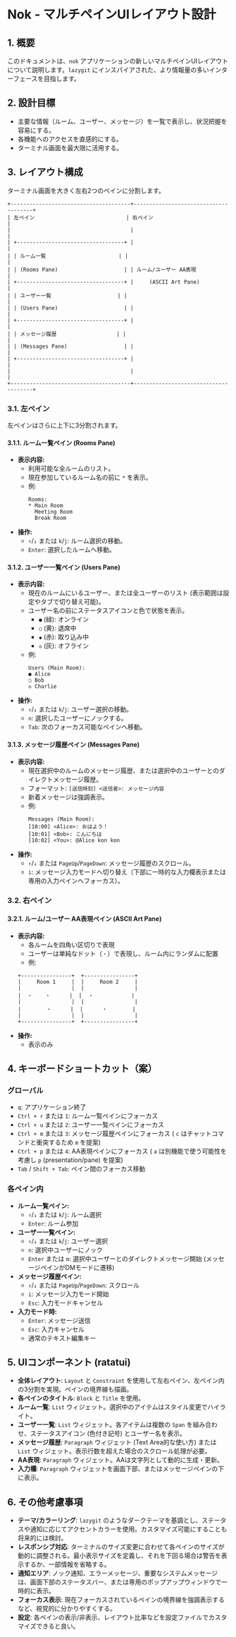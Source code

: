 # Nok - マルチペインUIレイアウト設計

## 1. 概要
このドキュメントは、`nok` アプリケーションの新しいマルチペインUIレイアウトについて説明します。`lazygit` にインスパイアされた、より情報量の多いインターフェースを目指します。

## 2. 設計目標
- 主要な情報（ルーム、ユーザー、メッセージ）を一覧で表示し、状況把握を容易にする。
- 各機能へのアクセスを直感的にする。
- ターミナル画面を最大限に活用する。

## 3. レイアウト構成
ターミナル画面を大きく左右2つのペインに分割します。

```
+--------------------------------------+--------------------------------------+
| 左ペイン                             | 右ペイン                             |
|                                      |                                      |
| +----------------------------------+ |                                      |
| | ルーム一覧                       | |                                      |
| | (Rooms Pane)                     | | ルーム/ユーザー AA表現               |
| +----------------------------------+ |     (ASCII Art Pane)                 |
| | ユーザー一覧                     | |                                      |
| | (Users Pane)                     | |                                      |
| +----------------------------------+ |                                      |
| | メッセージ履歴                   | |                                      |
| | (Messages Pane)                  | |                                      |
| +----------------------------------+ |                                      |
|                                      |                                      |
+--------------------------------------+--------------------------------------+
```

### 3.1. 左ペイン
左ペインはさらに上下に3分割されます。

#### 3.1.1. ルーム一覧ペイン (Rooms Pane)
- **表示内容:**
    - 利用可能な全ルームのリスト。
    - 現在参加しているルーム名の前に `*` を表示。
    - 例:
        ```
        Rooms:
        * Main Room
          Meeting Room
          Break Room
        ```
- **操作:**
    - `↑`/`↓` または `k`/`j`: ルーム選択の移動。
    - `Enter`: 選択したルームへ移動。

#### 3.1.2. ユーザー一覧ペイン (Users Pane)
- **表示内容:**
    - 現在のルームにいるユーザー、または全ユーザーのリスト (表示範囲は設定やタブで切り替え可能)。
    - ユーザー名の前にステータスアイコンと色で状態を表示。
        - `●` (緑): オンライン
        - `○` (黄): 退席中
        - `◆` (赤): 取り込み中
        - `◇` (灰): オフライン
    - 例:
        ```
        Users (Main Room):
        ● Alice
        ○ Bob
        ◇ Charlie
        ```
- **操作:**
    - `↑`/`↓` または `k`/`j`: ユーザー選択の移動。
    - `n`: 選択したユーザーにノックする。
    - `Tab`: 次のフォーカス可能なペインへ移動。

#### 3.1.3. メッセージ履歴ペイン (Messages Pane)
- **表示内容:**
    - 現在選択中のルームのメッセージ履歴、または選択中のユーザーとのダイレクトメッセージ履歴。
    - フォーマット: `[送信時刻] <送信者>: メッセージ内容`
    - 新着メッセージは強調表示。
    - 例:
        ```
        Messages (Main Room):
        [10:00] <Alice>: おはよう！
        [10:01] <Bob>: こんにちは
        [10:02] <You>: @Alice kon kon
        ```
- **操作:**
    - `↑`/`↓` または `PageUp`/`PageDown`: メッセージ履歴のスクロール。
    - `i`: メッセージ入力モードへ切り替え（下部に一時的な入力欄表示または専用の入力ペインへフォーカス）。

### 3.2. 右ペイン
#### 3.2.1. ルーム/ユーザー AA表現ペイン (ASCII Art Pane)
- **表示内容:**
    - 各ルームを四角い区切りで表現
    - ユーザーは単純なドット（`・`）で表現し、ルーム内にランダムに配置
    - 例:
    ```
    +----------------+  +----------------+
    |     Room 1     |  |     Room 2     |
    |                |  |                |
    |  ・    ・      |  |  ・            |
    |                |  |                |
    |        ・      |  |      ・        |
    |                |  |                |
    +----------------+  +----------------+
    ```
- **操作:**
    - 表示のみ

## 4. キーボードショートカット（案）
### グローバル
- `q`: アプリケーション終了
- `Ctrl + r` または `1`: ルーム一覧ペインにフォーカス
- `Ctrl + u` または `2`: ユーザー一覧ペインにフォーカス
- `Ctrl + m` または `3`: メッセージ履歴ペインにフォーカス ( `c` はチャットコマンドと衝突するため `m` を提案)
- `Ctrl + p` または `4`: AA表現ペインにフォーカス ( `a` は別機能で使う可能性を考慮し `p` (presentation/pane) を提案)
- `Tab` / `Shift + Tab`: ペイン間のフォーカス移動

### 各ペイン内
- **ルーム一覧ペイン:**
    - `↑`/`↓` または `k`/`j`: ルーム選択
    - `Enter`: ルーム参加
- **ユーザー一覧ペイン:**
    - `↑`/`↓` または `k`/`j`: ユーザー選択
    - `n`: 選択中ユーザーにノック
    - `Enter` または `m`: 選択中ユーザーとのダイレクトメッセージ開始 (メッセージペインがDMモードに遷移)
- **メッセージ履歴ペイン:**
    - `↑`/`↓` または `PageUp`/`PageDown`: スクロール
    - `i`: メッセージ入力モード開始
    - `Esc`: 入力モードキャンセル
- **入力モード時:**
    - `Enter`: メッセージ送信
    - `Esc`: 入力キャンセル
    - 通常のテキスト編集キー

## 5. UIコンポーネント (ratatui)
- **全体レイアウト**: `Layout` と `Constraint` を使用して左右ペイン、左ペイン内の3分割を実現。ペインの境界線も描画。
- **各ペインのタイトル**: `Block` と `Title` を使用。
- **ルーム一覧**: `List` ウィジェット。選択中のアイテムはスタイル変更でハイライト。
- **ユーザー一覧**: `List` ウィジェット。各アイテムは複数の `Span` を組み合わせ、ステータスアイコン (色付き記号) とユーザー名を表示。
- **メッセージ履歴**: `Paragraph` ウィジェット (Text Area的な使い方) または `List` ウィジェット。表示行数を超えた場合のスクロール処理が必要。
- **AA表現**: `Paragraph` ウィジェット。AAは文字列として動的に生成・更新。
- **入力欄**: `Paragraph` ウィジェットを画面下部、またはメッセージペインの下に表示。

## 6. その他考慮事項
- **テーマ/カラーリング**: `lazygit` のようなダークテーマを基調とし、ステータスや通知に応じてアクセントカラーを使用。カスタマイズ可能にすることも将来的には検討。
- **レスポンシブ対応**: ターミナルのサイズ変更に合わせて各ペインのサイズが動的に調整される。最小表示サイズを定義し、それを下回る場合は警告を表示するか、一部情報を省略する。
- **通知エリア**: ノック通知、エラーメッセージ、重要なシステムメッセージは、画面下部のステータスバー、または専用のポップアップウィンドウで一時的に表示。
- **フォーカス表示**: 現在フォーカスされているペインの境界線を強調表示するなど、視覚的に分かりやすくする。
- **設定**: 各ペインの表示/非表示、レイアウト比率などを設定ファイルでカスタマイズできると良い。 